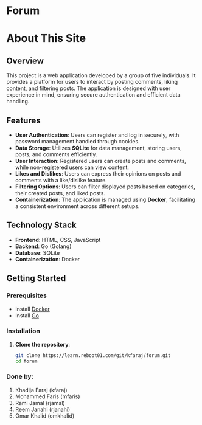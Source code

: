 # Forum

# About This Site

## Overview
This project is a web application developed by a group of five individuals. It provides a platform for users to interact by posting comments, liking content, and filtering posts. The application is designed with user experience in mind, ensuring secure authentication and efficient data handling.

## Features
- **User Authentication**: Users can register and log in securely, with password management handled through cookies.
- **Data Storage**: Utilizes **SQLite** for data management, storing users, posts, and comments efficiently.
- **User Interaction**: Registered users can create posts and comments, while non-registered users can view content.
- **Likes and Dislikes**: Users can express their opinions on posts and comments with a like/dislike feature.
- **Filtering Options**: Users can filter displayed posts based on categories, their created posts, and liked posts.
- **Containerization**: The application is managed using **Docker**, facilitating a consistent environment across different setups.

## Technology Stack
- **Frontend**: HTML, CSS, JavaScript
- **Backend**: Go (Golang)
- **Database**: SQLite
- **Containerization**: Docker

## Getting Started

### Prerequisites
- Install [Docker](https://docs.docker.com/get-docker/)
- Install [Go](https://golang.org/dl/)

### Installation

1. **Clone the repository**:
   ```bash
   git clone https://learn.reboot01.com/git/kfaraj/forum.git
   cd forum

### Done by:
1. Khadija Faraj (kfaraj)
2. Mohammed Faris (mfaris)
3. Rami Jamal (rjamal)
4. Reem Janahi (rjanahi)
5. Omar Khalid (omkhalid)